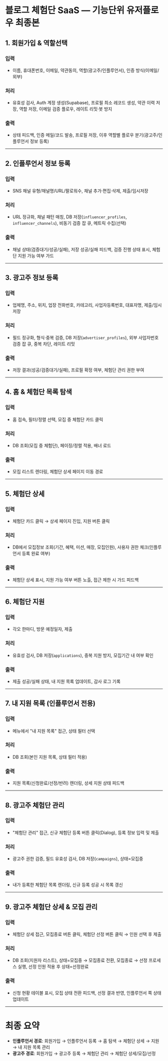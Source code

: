 # 블로그 체험단 SaaS — 기능단위 유저플로우 최종본

## 1. 회원가입 & 역할선택

### 입력

- 이름, 휴대폰번호, 이메일, 약관동의, 역할(광고주/인플루언서), 인증 방식(이메일/외부)

### 처리

- 유효성 검사, Auth 계정 생성(Supabase), 프로필 최소 레코드 생성, 약관 이력 저장, 역할 저장, 이메일 검증 플로우, 레이트 리밋·봇 방지

### 출력

- 상태 피드백, 인증 메일/코드 발송, 프로필 저장, 이후 역할별 플로우 분기(광고주/인플루언서 정보 등록)

---

## 2. 인플루언서 정보 등록

### 입력

- SNS 채널 유형/채널명/URL/팔로워수, 채널 추가·편집·삭제, 제출/임시저장

### 처리

- URL 정규화, 채널 패턴 매칭, DB 저장(`influencer_profiles`, `influencer_channels`), 비동기 검증 잡 큐, 메트릭 수집(선택)

### 출력

- 채널 상태(검증대기/성공/실패), 저장 성공/실패 피드백, 검증 진행 상태 표시, 체험단 지원 가능 여부 가드

---

## 3. 광고주 정보 등록

### 입력

- 업체명, 주소, 위치, 업장 전화번호, 카테고리, 사업자등록번호, 대표자명, 제출/임시저장

### 처리

- 필드 정규화, 형식·중복 검증, DB 저장(`advertiser_profiles`), 외부 사업자번호 검증 잡 큐, 중복 차단, 레이트 리밋

### 출력

- 저장 결과(성공/검증대기/실패), 프로필 확정 여부, 체험단 관리 권한 부여

---

## 4. 홈 & 체험단 목록 탐색

### 입력

- 홈 접속, 필터/정렬 선택, 모집 중 체험단 카드 클릭

### 처리

- DB 조회(모집 중 체험단), 페이징/정렬 적용, 배너 로드

### 출력

- 모집 리스트 렌더링, 체험단 상세 페이지 이동 경로

---

## 5. 체험단 상세

### 입력

- 체험단 카드 클릭 → 상세 페이지 진입, 지원 버튼 클릭

### 처리

- DB에서 모집정보 조회(기간, 혜택, 미션, 매장, 모집인원), 사용자 권한 체크(인플루언서 등록 완료 여부)

### 출력

- 체험단 상세 표시, 지원 가능 여부 버튼 노출, 접근 제한 시 가드 피드백

---

## 6. 체험단 지원

### 입력

- 각오 한마디, 방문 예정일자, 제출

### 처리

- 유효성 검사, DB 저장(`applications`), 중복 지원 방지, 모집기간 내 여부 확인

### 출력

- 제출 성공/실패 상태, 내 지원 목록 업데이트, 감사 로그 기록

---

## 7. 내 지원 목록 (인플루언서 전용)

### 입력

- 메뉴에서 "내 지원 목록" 접근, 상태 필터 선택

### 처리

- DB 조회(본인 지원 목록, 상태 필터 적용)

### 출력

- 지원 목록(신청완료/선정/반려) 렌더링, 상세 지원 상태 피드백

---

## 8. 광고주 체험단 관리

### 입력

- "체험단 관리" 접근, 신규 체험단 등록 버튼 클릭(Dialog), 등록 정보 입력 및 제출

### 처리

- 광고주 권한 검증, 필드 유효성 검사, DB 저장(`campaigns`), 상태=모집중

### 출력

- 내가 등록한 체험단 목록 렌더링, 신규 등록 성공 시 목록 갱신

---

## 9. 광고주 체험단 상세 & 모집 관리

### 입력

- 체험단 상세 접근, 모집종료 버튼 클릭, 체험단 선정 버튼 클릭 → 인원 선택 후 제출

### 처리

- DB 조회(지원자 리스트), 상태=모집중 → 모집종료 전환, 모집종료 → 선정 프로세스 실행, 선정 인원 적용 후 상태=선정완료

### 출력

- 신청 현황 테이블 표시, 모집 상태 전환 피드백, 선정 결과 반영, 인플루언서 쪽 상태 업데이트

---

# 최종 요약

- **인플루언서 경로**: 회원가입 → 인플루언서 등록 → 홈 탐색 → 체험단 상세 → 지원 → 내 지원 목록 관리
- **광고주 경로**: 회원가입 → 광고주 등록 → 체험단 관리 → 체험단 상세/모집/선정
